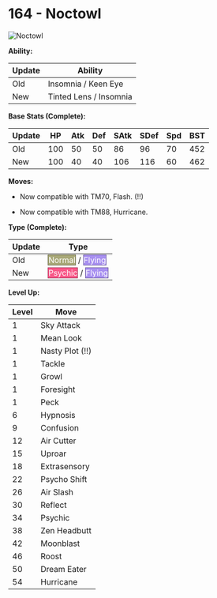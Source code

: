 # 164 - Noctowl
![][164]

**Ability:**

Update | Ability
---    | ---
Old    | Insomnia / Keen Eye
New    | Tinted Lens / Insomnia

**Base Stats (Complete):**

Update | HP | Atk | Def | SAtk | SDef | Spd | BST
---    | ---| --- | --- | ---  | ---  | --- | ---
Old    | 100 |  50 |  50 |  86  |  96  |  70  |  452
New    | 100 |  40 |  40 |  106  |  116  |  60  |  462

**Moves:**

 - Now compatible with TM70, Flash. (!!)

 - Now compatible with TM88, Hurricane.

**Type (Complete):**

Update | Type
---    | ---
Old    | <span style="color:white; background:#A8A878; border: 1px solid #6D6D4E">Normal</span> / <span style="color:white; background:#A890F0; border: 1px solid #6D5E9C">Flying</span>
New    | <span style="color:white; background:#F85888; border: 1px solid #A13959">Psychic</span> / <span style="color:white; background:#A890F0; border: 1px solid #6D5E9C">Flying</span>

**Level Up:**

Level | Move
---   | ---
  1   | Sky Attack
  1   | Mean Look
  1   | Nasty Plot (!!)
  1   | Tackle
  1   | Growl
  1   | Foresight
  1   | Peck
  6   | Hypnosis
  9   | Confusion
 12   | Air Cutter
 15   | Uproar
 18   | Extrasensory
 22   | Psycho Shift
 26   | Air Slash
 30   | Reflect
 34   | Psychic
 38   | Zen Headbutt
 42   | Moonblast
 46   | Roost
 50   | Dream Eater
 54   | Hurricane



[164]: https://raw.githubusercontent.com/PokeAPI/sprites/master/sprites/pokemon/164.png "Noctowl"
